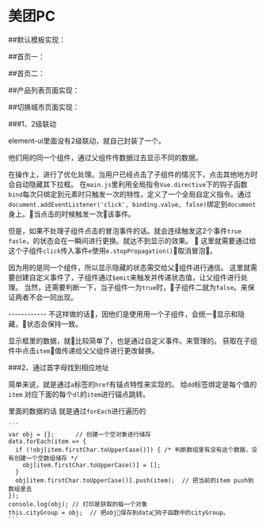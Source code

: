# 美团PC

##默认模板实现：


##首页一：


##首页二：


##产品列表页面实现：


##切换城市页面实现：

###1、2级联动

element-ui里面没有2级联动，就自己封装了一个。

他们用的同一个组件，通过父组件传数据过去显示不同的数据。

在操作上，进行了优化处理。当用户已经点击了子组件的情况下，点击其他地方时会自动隐藏其下拉框。
在`main.js`里利用全局指令`Vue.directive`下的钩子函数`bind`每次只绑定到元素时只触发一次的特性，定义了一个全局自定义指令。通过`document.addEventListener('click', binding.value, false)`绑定到`document` 身上。当点击的时候触发一次该事件。

但是，如果不处理子组件点击的冒泡事件的话。就会连续触发这2个事件`true fasle`，的状态会在一瞬间进行更换。就达不到显示的效果。  这里就需要通过给这个子组件`click`传入事件`e`使用`e.stopPropagation()`取消冒泡。

因为用的是同一个组件，所以显示隐藏的状态需交给父组件进行通信。
这里就需要创建自定义事件了，子组件通过`$emit`来触发并传递状态值，让父组件进行处理。
当然，还需要判断一下，当子组件一为`true`时，子组件二就为`false`。来保证两者不会一同出现。
 
 ------------ 不这样做的话，因他们是使用用一个子组件，会统一显示和隐藏，状态会保持一致。

显示框里的数据，就比较简单了，也是通过自定义事件。来管理的。
获取在子组件中点击`item`值传递给父父组件进行更改替换。


###2、通过首字母找到相应地址
    
简单来说，就是通过`a`标签的`href`有锚点特性来实现的。 给`dd`标签绑定是每个值的`item` 对应下面的每个`dl`的`item`进行锚点跳转。

里面的数据的话 就是通过`forEach`进行遍历的

    ```
    var obj = {};      // 创建一个空对象进行储存
    data.forEach(item => {
      if (!obj[item.firstChar.toUpperCase()]) { /* 判断数组里有没有这个数据，没有创建一个空数组储存 */
        obj[item.firstChar.toUpperCase()] = [];
      }
      obj[item.firstChar.toUpperCase()].push(item);  // 把当前的item push到数组里去
    });
    console.log(obj); // 打印是获取的每一个对象
    this.cityGroup = obj;  // 把obj保存到data钩子函数中的cityGroup。
    ```